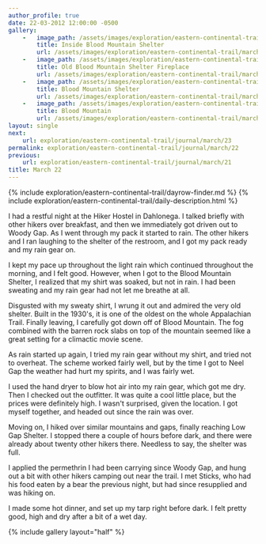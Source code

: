 ```yaml
---
author_profile: true
date: 22-03-2012 12:00:00 -0500
gallery:
    -   image_path: /assets/images/exploration/eastern-continental-trail/march/small/22-1.jpg
        title: Inside Blood Mountain Shelter
        url: /assets/images/exploration/eastern-continental-trail/march/large/22-1.jpg
    -   image_path: /assets/images/exploration/eastern-continental-trail/march/small/22-2.jpg
        title: Old Blood Mountain Shelter Fireplace
        url: /assets/images/exploration/eastern-continental-trail/march/large/22-2.jpg
    -   image_path: /assets/images/exploration/eastern-continental-trail/march/small/22-3.jpg
        title: Blood Mountain Shelter
        url: /assets/images/exploration/eastern-continental-trail/march/large/22-3.jpg
    -   image_path: /assets/images/exploration/eastern-continental-trail/march/small/22-4.jpg
        title: Blood Mountain
        url: /assets/images/exploration/eastern-continental-trail/march/large/22-4.jpg
layout: single
next:
    url: exploration/eastern-continental-trail/journal/march/23
permalink: exploration/eastern-continental-trail/journal/march/22
previous:
    url: exploration/eastern-continental-trail/journal/march/21
title: March 22
---
```

{% include exploration/eastern-continental-trail/dayrow-finder.md %}
{% include exploration/eastern-continental-trail/daily-description.html %}

I had a restful night at the Hiker Hostel in Dahlonega. I talked briefly with other hikers over breakfast, and then we immediately got driven out to Woody Gap. As I went through my pack it started to rain. The other hikers and I ran laughing to the shelter of the restroom, and I got my pack ready and my rain gear on.

I kept my pace up throughout the light rain which continued throughout the morning, and I felt good. However, when I got to the Blood Mountain Shelter, I realized that my shirt was soaked, but not in rain. I had been sweating and my rain gear had not let me breathe at all.

Disgusted with my sweaty shirt, I wrung it out and admired the very old shelter. Built in the 1930's, it is one of the oldest on the whole Appalachian Trail. Finally leaving, I carefully got down off of Blood Mountain. The fog combined with the barren rock slabs on top of the mountain seemed like a great setting for a climactic movie scene.

As rain started up again, I tried my rain gear without my shirt, and tried not to overheat. The scheme worked fairly well, but by the time I got to Neel Gap the weather had hurt my spirits, and I was fairly wet.

I used the hand dryer to blow hot air into my rain gear, which got me dry. Then I checked out the outfitter. It was quite a cool little place, but the prices were definitely high. I wasn't surprised, given the location. I got myself together, and headed out since the rain was over.

Moving on, I hiked over similar mountains and gaps, finally reaching Low Gap Shelter. I stopped there a couple of hours before dark, and there were already about twenty other hikers there. Needless to say, the shelter was full.

I applied the permethrin I had been carrying since Woody Gap, and hung out a bit with other hikers camping out near the trail. I met Sticks, who had his food eaten by a bear the previous night, but had since resupplied and was hiking on.

I made some hot dinner, and set up my tarp right before dark. I felt pretty good, high and dry after a bit of a wet day.

{% include gallery layout="half" %}